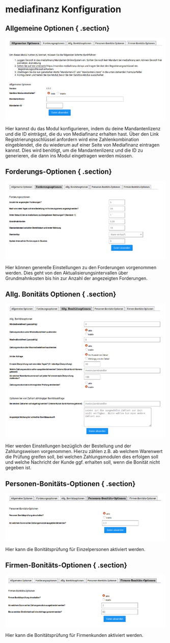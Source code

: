 # mediafinanz Konfiguration 

## Allgemeine Optionen { .section}

![](Bilder/mediafinanz/mediafinanz_002.png "Reiter Allgemeine Optionen")

Hier kannst du das Modul konfigurieren, indem du deine Mandantenlizenz und die ID einträgst, die du von Mediafinanz erhalten hast. Über den Link Registrierungsschlüssel anfordern wird eine Zahlenkombination eingeblendet, die du wiederum auf einer Seite von Mediafinanz eintragen kannst. Dies wird benötigt, um die Mandantenlizenz und die ID zu generieren, die dann ins Modul eingetragen werden müssen.

## Forderungs-Optionen { .section}

![](Bilder/mediafinanz/mediafinanz_003.png "Reiter Forderungsoptionen")

Hier können generelle Einstellungen zu den Forderungen vorgenommen werden. Dies geht von den Aktualisierungsintervallen über Grundmahnkosten bis hin zur Anzahl der angezeigten Forderungen.

## Allg. Bonitäts Optionen { .section}

![](Bilder/mediafinanz/mediafinanz_005.png "Reiter Allg. Bonitäts Optionen")

Hier werden Einstellungen bezüglich der Bestellung und der Zahlungsweisen vorgenommen. Hierzu zählen z.B. ab welchem Warenwert die Prüfung greifen soll, bei welchen Zahlungsmodulen dies erfolgen soll und welche Nachricht der Kunde ggf. erhalten soll, wenn die Bonität nicht gegeben ist.

## Personen-Bonitäts-Optionen { .section}

![](Bilder/mediafinanz/mediafinanz_006.png "Reiter Personen-Bonitäts-Optionen")

Hier kann die Bonitätsprüfung für Einzelpersonen aktiviert werden.

## Firmen-Bonitäts-Optionen { .section}

![](Bilder/mediafinanz/mediafinanz_007.png "Reiter Firmen-Bonitäts-Optionen")

Hier kann die Bonitätsprüfung für Firmenkunden aktiviert werden.



